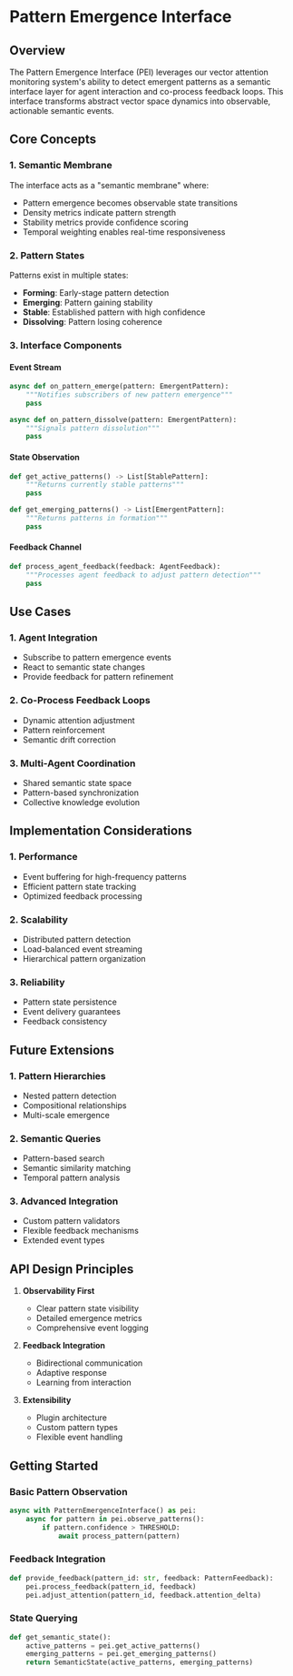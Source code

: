 # Pattern Emergence Interface

## Overview
The Pattern Emergence Interface (PEI) leverages our vector attention monitoring system's ability to detect emergent patterns as a semantic interface layer for agent interaction and co-process feedback loops. This interface transforms abstract vector space dynamics into observable, actionable semantic events.

## Core Concepts

### 1. Semantic Membrane
The interface acts as a "semantic membrane" where:
- Pattern emergence becomes observable state transitions
- Density metrics indicate pattern strength
- Stability metrics provide confidence scoring
- Temporal weighting enables real-time responsiveness

### 2. Pattern States
Patterns exist in multiple states:
- **Forming**: Early-stage pattern detection
- **Emerging**: Pattern gaining stability
- **Stable**: Established pattern with high confidence
- **Dissolving**: Pattern losing coherence

### 3. Interface Components

#### Event Stream
```python
async def on_pattern_emerge(pattern: EmergentPattern):
    """Notifies subscribers of new pattern emergence"""
    pass

async def on_pattern_dissolve(pattern: EmergentPattern):
    """Signals pattern dissolution"""
    pass
```

#### State Observation
```python
def get_active_patterns() -> List[StablePattern]:
    """Returns currently stable patterns"""
    pass

def get_emerging_patterns() -> List[EmergentPattern]:
    """Returns patterns in formation"""
    pass
```

#### Feedback Channel
```python
def process_agent_feedback(feedback: AgentFeedback):
    """Processes agent feedback to adjust pattern detection"""
    pass
```

## Use Cases

### 1. Agent Integration
- Subscribe to pattern emergence events
- React to semantic state changes
- Provide feedback for pattern refinement

### 2. Co-Process Feedback Loops
- Dynamic attention adjustment
- Pattern reinforcement
- Semantic drift correction

### 3. Multi-Agent Coordination
- Shared semantic state space
- Pattern-based synchronization
- Collective knowledge evolution

## Implementation Considerations

### 1. Performance
- Event buffering for high-frequency patterns
- Efficient pattern state tracking
- Optimized feedback processing

### 2. Scalability
- Distributed pattern detection
- Load-balanced event streaming
- Hierarchical pattern organization

### 3. Reliability
- Pattern state persistence
- Event delivery guarantees
- Feedback consistency

## Future Extensions

### 1. Pattern Hierarchies
- Nested pattern detection
- Compositional relationships
- Multi-scale emergence

### 2. Semantic Queries
- Pattern-based search
- Semantic similarity matching
- Temporal pattern analysis

### 3. Advanced Integration
- Custom pattern validators
- Flexible feedback mechanisms
- Extended event types

## API Design Principles

1. **Observability First**
   - Clear pattern state visibility
   - Detailed emergence metrics
   - Comprehensive event logging

2. **Feedback Integration**
   - Bidirectional communication
   - Adaptive response
   - Learning from interaction

3. **Extensibility**
   - Plugin architecture
   - Custom pattern types
   - Flexible event handling

## Getting Started

### Basic Pattern Observation
```python
async with PatternEmergenceInterface() as pei:
    async for pattern in pei.observe_patterns():
        if pattern.confidence > THRESHOLD:
            await process_pattern(pattern)
```

### Feedback Integration
```python
def provide_feedback(pattern_id: str, feedback: PatternFeedback):
    pei.process_feedback(pattern_id, feedback)
    pei.adjust_attention(pattern_id, feedback.attention_delta)
```

### State Querying
```python
def get_semantic_state():
    active_patterns = pei.get_active_patterns()
    emerging_patterns = pei.get_emerging_patterns()
    return SemanticState(active_patterns, emerging_patterns)
```
